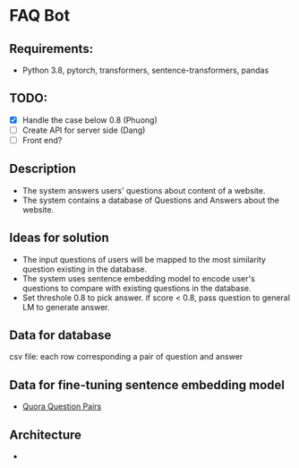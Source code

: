 # FAQ Bot

## Requirements:

- Python 3.8, pytorch, transformers, sentence-transformers, pandas

## TODO:
- [x] Handle the case below 0.8 (Phuong)
- [ ] Create API for server side (Dang)
- [ ] Front end? 

## Description

- The system answers users' questions about content of a website.
- The system contains a database of Questions and Answers about the website.

## Ideas for solution

- The input questions of users will be mapped to the most similarity question existing in the database.
- The system uses sentence embedding model to encode user's questions to compare with existing questions in the database.
- Set threshole 0.8 to pick answer. if score < 0.8, pass question to general LM to generate answer.

## Data for database
csv file: each row corresponding a pair of question and answer

## Data for fine-tuning sentence embedding model
- [Quora Question Pairs](https://paperswithcode.com/dataset/quora-question-pairs)

## Architecture

- 

